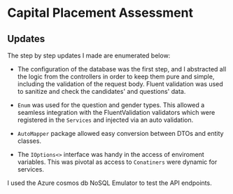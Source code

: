 # Capital Placement Assessment

## Updates

The step by step updates I made are enumerated below:

- The configuration of the database was the first step, and I abstracted all the logic from the controllers in order to keep them pure and simple, including the validation of the request body. Fluent validation was used to sanitize and check the candidates' and questions' data.

- `Enum` was used for the question and gender types. This allowed a seamless integration with the FluentValidation validators which were registered in the `Services` and injected via an auto validation.

- `AutoMapper` package allowed easy conversion between DTOs and entity classes.

- The `IOptions<>` interface was handy in the access of enviroment variables. This was pivotal as  access to `Conatiners` were dynamic for services.

I used the Azure cosmos db NoSQL Emulator to test the API endpoints.
